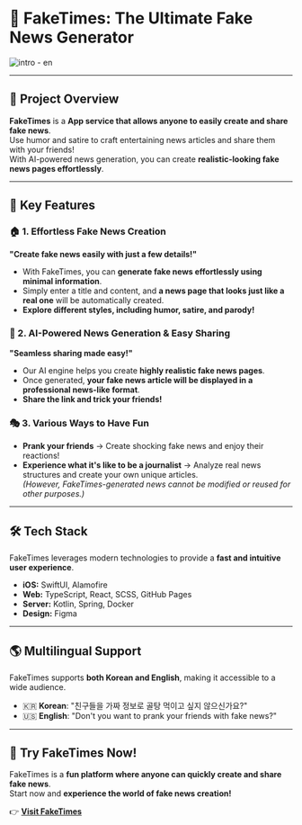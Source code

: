 # 📰 FakeTimes: The Ultimate Fake News Generator  
![intro - en](https://github.com/user-attachments/assets/66b2f33e-61f0-46f8-8073-ac595b6012ee)


---

## 🔎 Project Overview  
**FakeTimes** is a **App service that allows anyone to easily create and share fake news**.  
Use humor and satire to craft entertaining news articles and share them with your friends!  
With AI-powered news generation, you can create **realistic-looking fake news pages effortlessly**.  

---

## 🎯 Key Features  

### 🏠 1. Effortless Fake News Creation  
**"Create fake news easily with just a few details!"**  
- With FakeTimes, you can **generate fake news effortlessly using minimal information**.  
- Simply enter a title and content, and **a news page that looks just like a real one** will be automatically created.  
- **Explore different styles, including humor, satire, and parody!**  

### 🔗 2. AI-Powered News Generation & Easy Sharing  
**"Seamless sharing made easy!"**  
- Our AI engine helps you create **highly realistic fake news pages**.  
- Once generated, **your fake news article will be displayed in a professional news-like format**.  
- **Share the link and trick your friends!**  

### 🎭 3. Various Ways to Have Fun  
- **Prank your friends** → Create shocking fake news and enjoy their reactions!  
- **Experience what it's like to be a journalist** → Analyze real news structures and create your own unique articles.  
  *(However, FakeTimes-generated news cannot be modified or reused for other purposes.)*  

---

## 🛠 Tech Stack  
FakeTimes leverages modern technologies to provide a **fast and intuitive user experience**.  

- **iOS:** SwiftUI, Alamofire
- **Web:** TypeScript, React, SCSS, GitHub Pages  
- **Server:** Kotlin, Spring, Docker
- **Design:** Figma

---

## 🌎 Multilingual Support  
FakeTimes supports **both Korean and English**, making it accessible to a wide audience.  

- 🇰🇷 **Korean**: "친구들을 가짜 정보로 골탕 먹이고 싶지 않으신가요?"  
- 🇺🇸 **English**: "Don't you want to prank your friends with fake news?"  

---

## 🚀 Try FakeTimes Now!  
FakeTimes is a **fun platform where anyone can quickly create and share fake news**.  
Start now and **experience the world of fake news creation!**  

👉 **[Visit FakeTimes](https://team-wagwan.github.io/FakeTimes-Web/)**  
